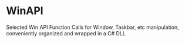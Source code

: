 # WinAPI
 Selected Win API Function Calls for Window, Taskbar, etc manipulation, conveniently organized and wrapped in a C# DLL
